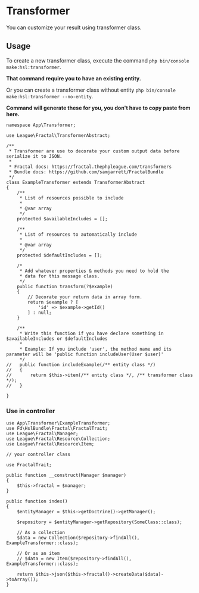 # Transformer

You can customize your result using transformer class.


## Usage

To create a new transformer class, execute the command `php bin/console make:hsl:transformer`.

**That command require you to have an existing entity.**

Or you can create a transformer class without entity `php bin/console make:hsl:transformer --no-entity`.

**Command will generate these for you, you don't have to copy paste from here.**

```
namespace App\Transformer;

use League\Fractal\TransformerAbstract;

/**
 * Transformer are use to decorate your custom output data before serialize it to JSON.
 *
 * Fractal docs: https://fractal.thephpleague.com/transformers
 * Bundle docs: https://github.com/samjarrett/FractalBundle
 */
class ExampleTransformer extends TransformerAbstract
{
    /**
     * List of resources possible to include
     *
     * @var array
     */
    protected $availableIncludes = [];

    /**
     * List of resources to automatically include
     *
     * @var array
     */
    protected $defaultIncludes = [];

    /*
     * Add whatever properties & methods you need to hold the
     * data for this message class.
     */
    public function transform(?$example)
    {
        // Decorate your return data in array form.
        return $example ? [
            'id' => $example->getId()
        ] : null;
    }

    /**
     * Write this function if you have declare something in $availableIncludes or $defaultIncludes
     *
     * Example: If you include 'user', the method name and its parameter will be 'public function includeUser(User $user)'
     */
//   public function includeExample(/** entity class */)
//   {
//       return $this->item(/** entity class */, /** transformer class */);
//   }

}
```

### Use in controller

```
use App\Transformer\ExampleTransformer;
use Fd\HslBundle\Fractal\FractalTrait;
use League\Fractal\Manager;
use League\Fractal\Resource\Collection;
use League\Fractal\Resource\Item;

// your controller class

use FractalTrait;

public function __construct(Manager $manager)
{
    $this->fractal = $manager;
}

public function index()
{
    $entityManager = $this->getDoctrine()->getManager();

    $repository = $entityManager->getRepository(SomeClass::class);
    
    // As a collection
    $data = new Collection($repository->findAll(), ExampleTransformer::class);

    // Or as an item
    // $data = new Item($repository->findAll(), ExampleTransformer::class);

    return $this->json($this->fractal()->createData($data)->toArray());
}


```